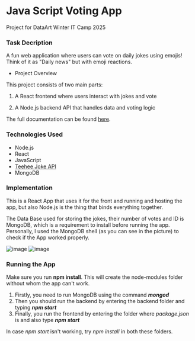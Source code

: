 # Java Script Voting App
 Project for DataArt Winter IT Camp 2025

### Task Decription

A fun web application where users can vote on daily jokes using emojis! Think of it as "Daily news" but with emoji reactions.

- Project Overview

This project consists of two main parts:

1. A React frontend where users interact with jokes and vote

2. A Node.js backend API that handles data and voting logic

The full documentation can be found [here](https://dataartcom-my.sharepoint.com/:w:/g/personal/vadym_shevchenko_dataart_com/ETG5R1noPGJBsB52ecpQluIB44kDGSA97snmf8cI72AFkQ?e=h9UdaF).

### Technologies Used

- Node.js
- React
- JavaScript
- [Teehee Joke API](https://www.freepublicapis.com/teehee-joke-api)
- MongoDB


### Implementation

This is a React App that uses it for the front and running and hosting the app, but also Node.js is the thing that binds everything together. 

The Data Base used for storing the jokes, their number of votes and ID is MongoDB, which is a requirement to install before running the app. Personally, I used the MongoDB shell (as you can see in the picture) to check if the App worked properly.

![image](https://github.com/user-attachments/assets/6275e9fc-f886-4647-b000-4e48c2176cf0)
![image](https://github.com/user-attachments/assets/1ae84e1a-eff5-4b8a-b52f-f4f66593d619)

### Running the App

Make sure you run **npm install**. This will create the node-modules folder without whom the app can't work.

1. Firstly, you need to run MongoDB using the command
   ***mongod***
2. Then you should run the backend by entering the backend folder and typing
  ***npm start***
3. Finally, you run the frontend by entering the folder where _package.json_ is and also type
   ***npm start***


In case _npm start_ isn't working, try _npm install_ in both these folders.



